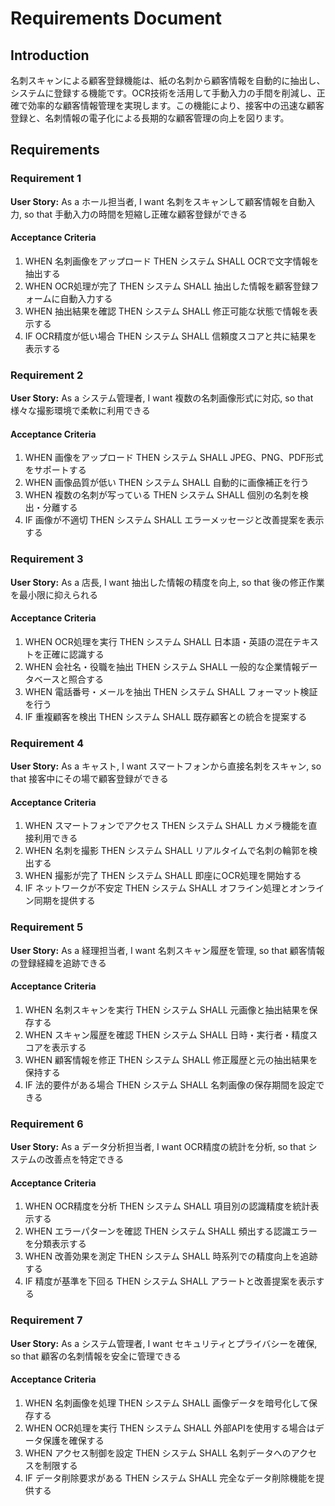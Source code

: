 # Requirements Document

## Introduction

名刺スキャンによる顧客登録機能は、紙の名刺から顧客情報を自動的に抽出し、システムに登録する機能です。OCR技術を活用して手動入力の手間を削減し、正確で効率的な顧客情報管理を実現します。この機能により、接客中の迅速な顧客登録と、名刺情報の電子化による長期的な顧客管理の向上を図ります。

## Requirements

### Requirement 1

**User Story:** As a ホール担当者, I want 名刺をスキャンして顧客情報を自動入力, so that 手動入力の時間を短縮し正確な顧客登録ができる

#### Acceptance Criteria

1. WHEN 名刺画像をアップロード THEN システム SHALL OCRで文字情報を抽出する
2. WHEN OCR処理が完了 THEN システム SHALL 抽出した情報を顧客登録フォームに自動入力する
3. WHEN 抽出結果を確認 THEN システム SHALL 修正可能な状態で情報を表示する
4. IF OCR精度が低い場合 THEN システム SHALL 信頼度スコアと共に結果を表示する

### Requirement 2

**User Story:** As a システム管理者, I want 複数の名刺画像形式に対応, so that 様々な撮影環境で柔軟に利用できる

#### Acceptance Criteria

1. WHEN 画像をアップロード THEN システム SHALL JPEG、PNG、PDF形式をサポートする
2. WHEN 画像品質が低い THEN システム SHALL 自動的に画像補正を行う
3. WHEN 複数の名刺が写っている THEN システム SHALL 個別の名刺を検出・分離する
4. IF 画像が不適切 THEN システム SHALL エラーメッセージと改善提案を表示する

### Requirement 3

**User Story:** As a 店長, I want 抽出した情報の精度を向上, so that 後の修正作業を最小限に抑えられる

#### Acceptance Criteria

1. WHEN OCR処理を実行 THEN システム SHALL 日本語・英語の混在テキストを正確に認識する
2. WHEN 会社名・役職を抽出 THEN システム SHALL 一般的な企業情報データベースと照合する
3. WHEN 電話番号・メールを抽出 THEN システム SHALL フォーマット検証を行う
4. IF 重複顧客を検出 THEN システム SHALL 既存顧客との統合を提案する

### Requirement 4

**User Story:** As a キャスト, I want スマートフォンから直接名刺をスキャン, so that 接客中にその場で顧客登録ができる

#### Acceptance Criteria

1. WHEN スマートフォンでアクセス THEN システム SHALL カメラ機能を直接利用できる
2. WHEN 名刺を撮影 THEN システム SHALL リアルタイムで名刺の輪郭を検出する
3. WHEN 撮影が完了 THEN システム SHALL 即座にOCR処理を開始する
4. IF ネットワークが不安定 THEN システム SHALL オフライン処理とオンライン同期を提供する

### Requirement 5

**User Story:** As a 経理担当者, I want 名刺スキャン履歴を管理, so that 顧客情報の登録経緯を追跡できる

#### Acceptance Criteria

1. WHEN 名刺スキャンを実行 THEN システム SHALL 元画像と抽出結果を保存する
2. WHEN スキャン履歴を確認 THEN システム SHALL 日時・実行者・精度スコアを表示する
3. WHEN 顧客情報を修正 THEN システム SHALL 修正履歴と元の抽出結果を保持する
4. IF 法的要件がある場合 THEN システム SHALL 名刺画像の保存期間を設定できる

### Requirement 6

**User Story:** As a データ分析担当者, I want OCR精度の統計を分析, so that システムの改善点を特定できる

#### Acceptance Criteria

1. WHEN OCR精度を分析 THEN システム SHALL 項目別の認識精度を統計表示する
2. WHEN エラーパターンを確認 THEN システム SHALL 頻出する認識エラーを分類表示する
3. WHEN 改善効果を測定 THEN システム SHALL 時系列での精度向上を追跡する
4. IF 精度が基準を下回る THEN システム SHALL アラートと改善提案を表示する

### Requirement 7

**User Story:** As a システム管理者, I want セキュリティとプライバシーを確保, so that 顧客の名刺情報を安全に管理できる

#### Acceptance Criteria

1. WHEN 名刺画像を処理 THEN システム SHALL 画像データを暗号化して保存する
2. WHEN OCR処理を実行 THEN システム SHALL 外部APIを使用する場合はデータ保護を確保する
3. WHEN アクセス制御を設定 THEN システム SHALL 名刺データへのアクセスを制限する
4. IF データ削除要求がある THEN システム SHALL 完全なデータ削除機能を提供する